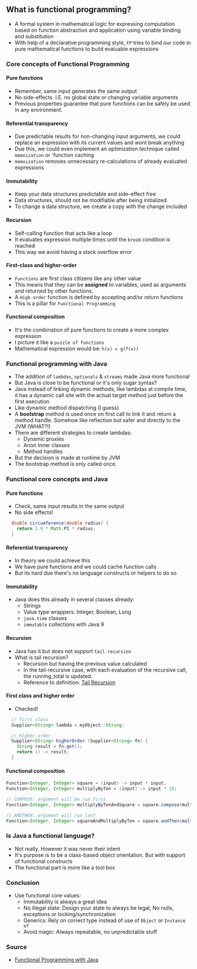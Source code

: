 ## What is functional programming?
- A formal system in mathematical logic for expressing computation based on function abstraction and application using variable binding and substitution
- With help of a declarative programming style, `FP` tries to bind our code in pure mathematical functions to build evaluable expressions

### Core concepts of Functional Programming
#### **Pure functions**
- Remember, same input generates the same output
- No side-effects. I.E. no global state or changing variable arguments
- Previous properties guarantee that pure functions can be safely be used in any environment.

#### **Referential transparency**
- Due predictable results for non-changing input arguments, we could replace an expression with its current values and wont break anything
- Due this, we could even implement an optimization technique called `memoization` or `function caching
- `memoization` removes unnecessary re-calculations of already evaluated expressions

#### **Immutability**
- Keep your data structures predictable and side-effect free
- Data structures, should not be modifiable after being initialized. 
- To change a data structure, we create a copy with the change included

#### **Recursion**
- Self-calling function that acts like a loop
- It evaluates expression multiple times until the `break` condition is reached
- This way we avoid having a stack overflow error

#### **First-class and higher-order**
- `Functions` are first class citizens like any other value
- This means that they can be **assigned** to variables, used as arguments and returned by other functions.
- A `High order` function is defined by accepting and/or return functions
- This is a pillar for `Functional Programming`

#### **Functional composition**
- It's the combination of pure functions to create a more complex expression
- I picture it like a `puzzle of functions`
- Mathematical expression would be: `h(x) = g(f(x))`

### Functional programming with Java
- The addition of `lambdas`, `optionals` & `streams` made Java more functional
- But Java is close to be functional or it's only sugar syntax?
- Java instead of linking dynamic methods, like lambdas at compile time, it has a dynamic call site with the actual target method just before the first execution
- Like dynamic method dispatching (I guess)
- A **bootstrap** method is used once on first call to link it and return a method handle. Somehow like reflection but safer and directly to the JVM (WHAT?!)
- There are different strategies to create lambdas:
  - Dynamic proxies
  - Anon Inner classes
  - Method handles
- But the decision is made at runtime by JVM
- The bootstrap method is only called once.

### Functional core concepts and Java
#### **Pure functions**
- Check, same input results in the same output
- No side effects!
```java
  double circumference(double radius) {
    return 2.0 * Math.PI * radius;
  }
```

#### **Referential transparency**
- In theory we could achieve this
- We have pure functions and we could cache function calls
- But its hard due there's no language constructs or helpers to do so

#### **Immutability**
- Java does this already in several classes already:
  - Strings
  - Value type wrappers: Integer, Boolean, Long
  - `java.time` classes
  - `immutable` collections with Java 9

#### **Recursion**
- Java has it but does not support `tail recursion`
- What is tail recursion?
  - Recursion but having the previous value calculated
  - In the tail-recursive case, with each evaluation of the recursive call, the running_total is updated.
  - Reference to definition: [Tail Recursion](https://stackoverflow.com/questions/33923/what-is-tail-recursion)

#### **First class and higher order**
- Checked!
```java
  // first class
  Supplier<String> lambda = myObject::String;

  // Higher order
  Supplier<String> higherOrder (Supplier<String> fn) {
    String result = fn.get();
    return () -> result;
  }
```

#### **Functional composition**
```java
Function<Integer, Integer> square = (input) -> input * input;
Function<Integer, Integer> multiplyByTen = (input) -> input * 10;

// COMPOSE: argument will be run first
Function<Integer, Integer> multiplyByTenAndSquare = square.compose(multiplyByTen);

// ANDTHEN: argument will run last
Function<Integer, Integer> squareAndMultiplyByTen = square.andThen(multiplyByTen);
```

### Is Java a functional language?
- Not really. However it was never their intent
- It's purpose is  to be a class-based object orientation. But with support of functional constructs
- The functional part is more like a tool box

### Conclusion
- Use functional core values:
  - Immutability is always a great idea
  - No illegal state: Design your state to always be legal; No nulls, exceptions or locking/synchronization
  - Generics: Rely on correct type instead of use of `Object` or `Instance of`
  - Avoid magic: Always repeatable, no unpredictable stuff

### Source
- [Functional Programming with Java](https://medium.com/better-programming/functional-programming-with-java-an-introduction-daa783355731)
